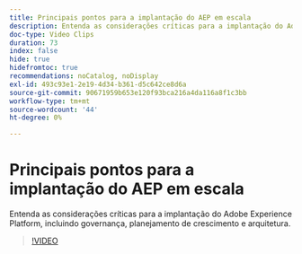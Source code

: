 ```yaml
---
title: Principais pontos para a implantação do AEP em escala
description: Entenda as considerações críticas para a implantação do Adobe Experience Platform, incluindo governança, planejamento de crescimento e arquitetura.
doc-type: Video Clips
duration: 73
index: false
hide: true
hidefromtoc: true
recommendations: noCatalog, noDisplay
exl-id: 493c93e1-2e19-4d34-b361-d5c642ce8d6a
source-git-commit: 90671959b653e120f93bca216a4da116a8f1c3bb
workflow-type: tm+mt
source-wordcount: '44'
ht-degree: 0%

---
```


# Principais pontos para a implantação do AEP em escala

Entenda as considerações críticas para a implantação do Adobe Experience Platform, incluindo governança, planejamento de crescimento e arquitetura.

<!-- 62_S601_3442532_72_key-takeaways-for-deploying-aep-at-scale -->
>[!VIDEO](https://video.tv.adobe.com/v/3458314/?learn=on&enablevpops=true)
